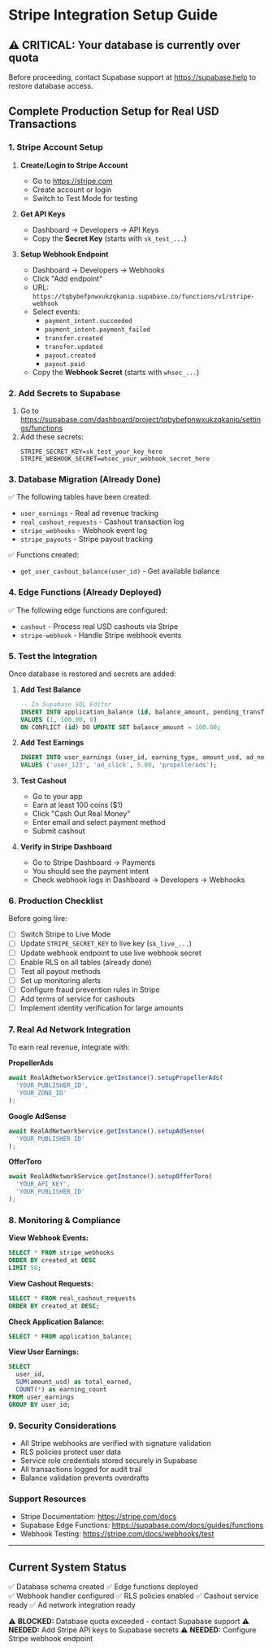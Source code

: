 # Stripe Integration Setup Guide

## ⚠️ CRITICAL: Your database is currently over quota
Before proceeding, contact Supabase support at https://supabase.help to restore database access.

## Complete Production Setup for Real USD Transactions

### 1. Stripe Account Setup

1. **Create/Login to Stripe Account**
   - Go to https://stripe.com
   - Create account or login
   - Switch to Test Mode for testing

2. **Get API Keys**
   - Dashboard → Developers → API Keys
   - Copy the **Secret Key** (starts with `sk_test_...`)

3. **Setup Webhook Endpoint**
   - Dashboard → Developers → Webhooks
   - Click "Add endpoint"
   - URL: `https://tqbybefpnwxukzqkanip.supabase.co/functions/v1/stripe-webhook`
   - Select events:
     - `payment_intent.succeeded`
     - `payment_intent.payment_failed`
     - `transfer.created`
     - `transfer.updated`
     - `payout.created`
     - `payout.paid`
   - Copy the **Webhook Secret** (starts with `whsec_...`)

### 2. Add Secrets to Supabase

1. Go to https://supabase.com/dashboard/project/tqbybefpnwxukzqkanip/settings/functions
2. Add these secrets:
   ```
   STRIPE_SECRET_KEY=sk_test_your_key_here
   STRIPE_WEBHOOK_SECRET=whsec_your_webhook_secret_here
   ```

### 3. Database Migration (Already Done)

✅ The following tables have been created:
- `user_earnings` - Real ad revenue tracking
- `real_cashout_requests` - Cashout transaction log
- `stripe_webhooks` - Webhook event log
- `stripe_payouts` - Stripe payout tracking

✅ Functions created:
- `get_user_cashout_balance(user_id)` - Get available balance

### 4. Edge Functions (Already Deployed)

✅ The following edge functions are configured:
- `cashout` - Process real USD cashouts via Stripe
- `stripe-webhook` - Handle Stripe webhook events

### 5. Test the Integration

Once database is restored and secrets are added:

1. **Add Test Balance**
   ```sql
   -- In Supabase SQL Editor
   INSERT INTO application_balance (id, balance_amount, pending_transfers)
   VALUES (1, 100.00, 0)
   ON CONFLICT (id) DO UPDATE SET balance_amount = 100.00;
   ```

2. **Add Test Earnings**
   ```sql
   INSERT INTO user_earnings (user_id, earning_type, amount_usd, ad_network)
   VALUES ('user_123', 'ad_click', 5.00, 'propellerads');
   ```

3. **Test Cashout**
   - Go to your app
   - Earn at least 100 coins ($1)
   - Click "Cash Out Real Money"
   - Enter email and select payment method
   - Submit cashout

4. **Verify in Stripe Dashboard**
   - Go to Stripe Dashboard → Payments
   - You should see the payment intent
   - Check webhook logs in Dashboard → Developers → Webhooks

### 6. Production Checklist

Before going live:

- [ ] Switch Stripe to Live Mode
- [ ] Update `STRIPE_SECRET_KEY` to live key (`sk_live_...`)
- [ ] Update webhook endpoint to use live webhook secret
- [ ] Enable RLS on all tables (already done)
- [ ] Test all payout methods
- [ ] Set up monitoring alerts
- [ ] Configure fraud prevention rules in Stripe
- [ ] Add terms of service for cashouts
- [ ] Implement identity verification for large amounts

### 7. Real Ad Network Integration

To earn real revenue, integrate with:

**PropellerAds**
```typescript
await RealAdNetworkService.getInstance().setupPropellerAds(
  'YOUR_PUBLISHER_ID',
  'YOUR_ZONE_ID'
);
```

**Google AdSense**
```typescript
await RealAdNetworkService.getInstance().setupAdSense(
  'YOUR_PUBLISHER_ID'
);
```

**OfferToro**
```typescript
await RealAdNetworkService.getInstance().setupOfferToro(
  'YOUR_API_KEY',
  'YOUR_PUBLISHER_ID'
);
```

### 8. Monitoring & Compliance

**View Webhook Events:**
```sql
SELECT * FROM stripe_webhooks 
ORDER BY created_at DESC 
LIMIT 50;
```

**View Cashout Requests:**
```sql
SELECT * FROM real_cashout_requests 
ORDER BY created_at DESC;
```

**Check Application Balance:**
```sql
SELECT * FROM application_balance;
```

**View User Earnings:**
```sql
SELECT 
  user_id,
  SUM(amount_usd) as total_earned,
  COUNT(*) as earning_count
FROM user_earnings
GROUP BY user_id;
```

### 9. Security Considerations

- All Stripe webhooks are verified with signature validation
- RLS policies protect user data
- Service role credentials stored securely in Supabase
- All transactions logged for audit trail
- Balance validation prevents overdrafts

### Support Resources

- Stripe Documentation: https://stripe.com/docs
- Supabase Edge Functions: https://supabase.com/docs/guides/functions
- Webhook Testing: https://stripe.com/docs/webhooks/test

---

## Current System Status

✅ Database schema created
✅ Edge functions deployed  
✅ Webhook handler configured
✅ RLS policies enabled
✅ Cashout service ready
✅ Ad network integration ready

⚠️ **BLOCKED:** Database quota exceeded - contact Supabase support
⚠️ **NEEDED:** Add Stripe API keys to Supabase secrets
⚠️ **NEEDED:** Configure Stripe webhook endpoint
